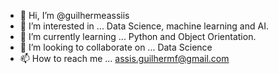 - 👋 Hi, I’m @guilhermeassiis
- 👀 I’m interested in ... Data Science, machine learning and AI.
- 🌱 I’m currently learning ... Python and Object Orientation.
- 💞️ I’m looking to collaborate on ... Data Science
- 📫 How to reach me ... assis.guilhermf@gmail.com

<!---
whasdrf/whasdrf is a ✨ special ✨ repository because its `README.md` (this file) appears on your GitHub profile.
You can click the Preview link to take a look at your changes.
--->

